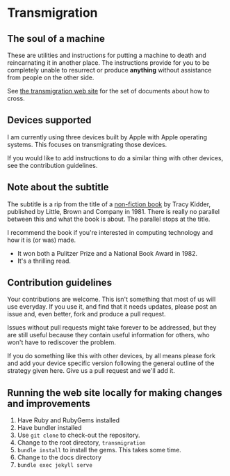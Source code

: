 # Transmigration
## The soul of a machine
These are utilities and instructions for putting a machine to death and
reincarnating it in another place.
The instructions provide for you to be completely unable to resurrect
or produce **anything**
without assistance from people on the other side.

See [the transmigration web site](https://wbreeze.github.io/transmigration/) for the
set of documents about how to cross.

## Devices supported
I am currently using three devices built by Apple with Apple operating systems.
This focuses on transmigrating those devices.

If you would like to add instructions to do a similar thing with other
devices, see the contribution guidelines.

## Note about the subtitle
The subtitle is a rip from the title of a
[non-fiction book](https://en.wikipedia.org/wiki/The_Soul_of_a_New_Machine)
by Tracy Kidder,
published by Little, Brown and Company in 1981.
There is really no parallel between this and what the book is about.
The parallel stops at the title.

I recommend the book if you're interested in computing technology
and how it is (or was) made.

* It won both a Pulitzer Prize and a National Book Award in 1982.
* It's a thrilling read.

## Contribution guidelines
Your contributions are welcome.  This isn't something that most of us will
use everyday.  If you use it, and find that it needs updates, please post
an issue and, even better, fork and produce a pull request. 

Issues without pull requests might take forever to be addressed,
but they are still useful because they contain useful information for
others, who won't have to rediscover the problem.

If you do something like this with other devices, by all means please fork
and add your device specific version following the general outline
of the strategy given here.  Give us a pull request and we'll add it.

## Running the web site locally for making changes and improvements

1. Have Ruby and RubyGems installed
1. Have bundler installed
1. Use `git clone` to check-out the repository.
1. Change to the root directory, `transmigration`
1. `bundle install` to install the gems. This takes some time.
1. Change to the docs directory
1. `bundle exec jekyll serve`
